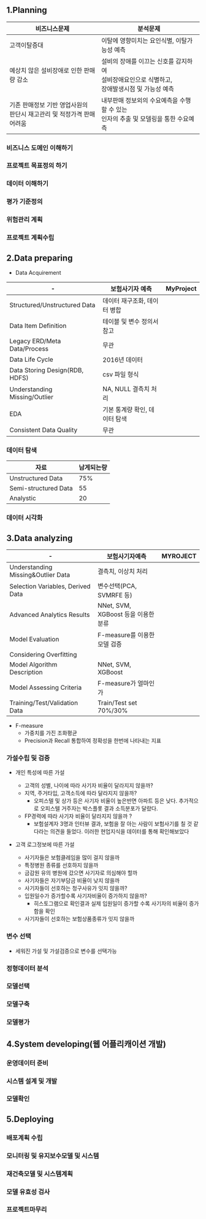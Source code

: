 
# 


## 1.Planning

비즈니스문제|분석문제
--|--
고객이탈증대|이탈에 영향미치는 요인식별, 이탈가능성 예측
예상치 않은 설비장애로 인한 판매량 감소| 설비의 장애를 이끄는 신호를 감지하여<br> 설비장애요인으로 식별하고,<br> 장애발생시점 및 가능성 예측
기존 판매정보 기반 영업사원의<br> 판단시 재고관리 및 적정가격 판매어려움|내부판매 정보외의 수요예측을 수행할 수 있는<br> 인자의 추출 및 모델링을 통한 수요예측 
### 비즈니스 도메인 이해하기
### 프로젝트 목표정의 하기
### 데이터 이해하기
### 평가 기준정의
### 위험관리 계획
### 프로젝트 계획수립

## 2.Data preparing
- Data Acquirement

-|보험사기자 예측|MyProject
--|--|--
Structured/Unstructured Data|데이터 재구조화, 데이터 병합|
Data Item Definition|테이블 및 변수 정의서 참고|
Legacy ERD/Meta Data/Process|무관|
Data Life Cycle|2016년 데이터|
Data Storing Design(RDB, HDFS)|csv 파일 형식|
Understanding Missing/Outlier|NA, NULL 결측치 처리|
EDA|기본 통계량 확인, 데이터 탐색|
Consistent Data Quality|무관|
### 데이터 탐색
자료|남게되는량
--|--
Unstructured Data|75%
Semi-structured Data|55
Analystic|20
### 데이터 시각화

## 3.Data analyzing

-|보험사기자예측|MYROJECT
--|--|--
Understanding Missing&Outlier Data|결측치, 이상치 처리|
Selection Variables, Derived Data|변수선택(PCA, SVMRFE 등)|
Advanced Analytics Results|NNet, SVM, XGBoost 등을 이용한 분류|
Model Evaluation|F-measure를 이용한 모델 검증|
Considering Overfitting||
Model Algorithm Description|NNet, SVM, XGBoost|
Model Assessing Criteria|F-measure가 얼마인가|
Training/Test/Validation Data|Train/Test set 70%/30%|

- F-measure
    - 가중치를 가진 조화평균
    - Precision과 Recall 통합하여 정확성을 한번에 나타내는 지표

### 가설수립 및 검증
- 개인 특성에 따른 가설
    - 고객의 성별, 나이에 따라 사기자 비율이 달라지지 않을까?
    - 지역, 주거타입, 고객소득에 따라 달라지지 않을까?
        - 오피스텔 및 상가 등은 사기자 비율이 높은반면 아파트 등은 낮다. 추가적으로 오피스텔 거주자는 박스플롯 결과 소득분포가 달랐다. 
    - FP경력에 따라 사기자 비율이 달라지지 않을까 ?
        - 보험설계자 3명과 인터뷰 결과, 보험을 잘 아는 사람이 보험사기를 칠 것 같다라는 의견을 들었다. 이러한 현업지식을 데이터를 통해 확인해보았다

- 고객 로그정보에 따른 가설
    - 사기자들은 보험클레임을 많이 걸지 않을까
    - 특정병원 종류를 선호하지 않을까
    - 금감원 유의 병원에 갔으면 사기자로 의심해야 할까
    - 사기자들은 자기부담금 비율이 낮지 않을까
    - 사기자들이 선호하는 청구사유가 잇지 않을까?
    - 입원일수가 증가할수록 사기자비율이 증가하지 않을까?
        - 히스토그램으로 확인결과 실제 입원일이 증가할 수록 사기자의 비율이 증가함을 확인
    - 사기자들이 선호하는 보험상품종류가 잇지 않을까

### 변수 선택
- 세워진 가설 및 가설검증으로 변수를 선택가능
### 정형데이터 분석
### 모델선택
### 모델구축
### 모델평가

## 4.System developing(웹 어플리캐이션 개발)
### 운영데이터 준비
### 시스템 설계 및 개발
### 모델확인

## 5.Deploying
### 배포계획 수립
### 모니터링 및 유지보수모델 및 시스템
### 재건축모델 및 시스템계획
### 모델 유효성 검사
### 프로젝트마무리

